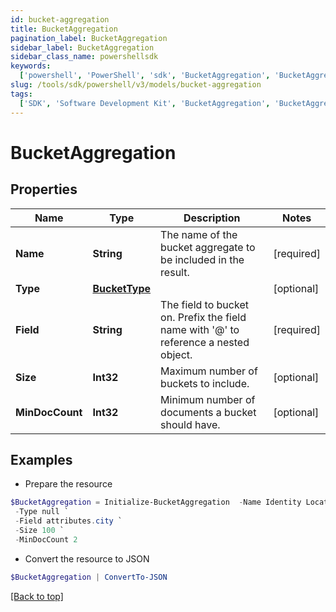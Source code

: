 ```yaml
---
id: bucket-aggregation
title: BucketAggregation
pagination_label: BucketAggregation
sidebar_label: BucketAggregation
sidebar_class_name: powershellsdk
keywords:
  ['powershell', 'PowerShell', 'sdk', 'BucketAggregation', 'BucketAggregation']
slug: /tools/sdk/powershell/v3/models/bucket-aggregation
tags:
  ['SDK', 'Software Development Kit', 'BucketAggregation', 'BucketAggregation']
---
```


# BucketAggregation

## Properties

| Name | Type | Description | Notes |
| --- | --- | --- | --- |
| **Name** | **String** | The name of the bucket aggregate to be included in the result. | [required] |
| **Type** | [**BucketType**](bucket-type) |  | [optional] |
| **Field** | **String** | The field to bucket on. Prefix the field name with '@' to reference a nested object. | [required] |
| **Size** | **Int32** | Maximum number of buckets to include. | [optional] |
| **MinDocCount** | **Int32** | Minimum number of documents a bucket should have. | [optional] |

## Examples

- Prepare the resource

```powershell
$BucketAggregation = Initialize-BucketAggregation  -Name Identity Locations `
 -Type null `
 -Field attributes.city `
 -Size 100 `
 -MinDocCount 2
```

- Convert the resource to JSON

```powershell
$BucketAggregation | ConvertTo-JSON
```

[[Back to top]](#)
